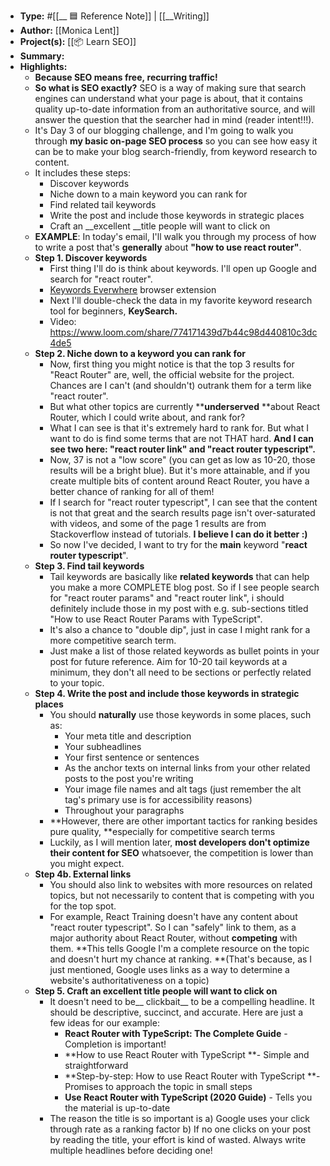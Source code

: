 - **Type:** #[[__ 🟦  Reference Note]] | [[__Writing]]
- **Author:**  [[Monica Lent]]
- **Project(s):** [[📦 Learn SEO]]
- **Summary:** 
- **Highlights:**
    - **Because SEO means free, __recurring__ traffic!**
    - **So what is SEO exactly?** SEO is a way of making sure that search engines can understand what your page is about, that it contains quality up-to-date information from an authoritative source, and will answer the question that the searcher had in mind (reader intent!!!).
    - It's Day 3 of our blogging challenge, and I'm going to walk you through **my basic on-page SEO process** so you can see how easy it can be to make your blog search-friendly, from keyword research to content.
    - It includes these steps:
        - Discover keywords
        - Niche down to a main keyword you can rank for
        - Find related tail keywords
        - Write the post and include those keywords in strategic places
        - Craft an __excellent __title people will want to click on
    - **EXAMPLE**: In today's email, I'll walk you through my process of how to write a post that's __generally__ about **"how to use react router"**.
    - **Step 1. Discover keywords**
        - First thing I'll do is think about keywords. I'll open up Google and search for "react router".
        - [Keywords Everwhere](https://keywordseverywhere.com/) browser extension
        - Next I'll double-check the data in my favorite keyword research tool for beginners, **KeySearch.**
        - Video: https://www.loom.com/share/774171439d7b44c98d440810c3dc4de5
    - **Step 2. Niche down to a keyword you can rank for**
        - Now, first thing you might notice is that the top 3 results for "React Router" are, well, the official website for the project. Chances are I can't (and shouldn't) outrank them for a term like "react router".
        - But what other topics are currently **__underserved__ **about React Router, which I could write about, and rank for?
        - What I can see is that it's extremely hard to rank for. But what I want to do is find some terms that are not THAT hard. **And I can see two here: "react router link" and "react router typescript".**
        - Now, 37 is not a "low score" (you can get as low as 10-20, those results will be a bright blue). But it's more attainable, and if you create multiple bits of content around React Router, you have a better chance of ranking for all of them!
        - If I search for "react router typescript", I can see that the content is not that great and the search results page isn't over-saturated with videos, and some of the page 1 results are from Stackoverflow instead of tutorials. **I believe I can do it better :)**
        - So now I've decided, I want to try for the __main__ keyword "**react router typescript**".
    - **Step 3. Find tail keywords**
        - Tail keywords are basically like **related keywords** that can help you make a more COMPLETE blog post. So if I see people search for "react router params" and "react router link", i should definitely include those in my post with e.g. sub-sections titled "How to use React Router Params with TypeScript".
        - It's also a chance to "double dip", just in case I might rank for a more competitive search term.
        - Just make a list of those related keywords as bullet points in your post for future reference. Aim for 10-20 tail keywords at a minimum, they don't all need to be sections or perfectly related to your topic.
    - **Step 4. Write the post and include those keywords in strategic places**
        - You should __naturally__ use those keywords in some places, such as:
            - Your meta title and description
            - Your subheadlines
            - Your first sentence or sentences
            - As the anchor texts on internal links from your other related posts to the post you're writing
            - Your image file names and alt tags (just remember the alt tag's primary use is for accessibility reasons)
            - Throughout your paragraphs
        - **However, there are other important tactics for ranking besides pure quality, **especially for competitive search terms
        - Luckily, as I will mention later, **most developers don't optimize their content for SEO** whatsoever, the competition is lower than you might expect.
    - **Step 4b. External links**
        - You should also link to websites with more resources on related topics, but not necessarily to content that is competing with you for the top spot.
        - For example, React Training doesn't have any content about "react router typescript". So I can "safely" link to them, as a major authority about React Router, without __competing__ with them. **This tells Google I'm a complete resource on the topic and doesn't hurt my chance at ranking. **(That's because, as I just mentioned, Google uses links as a way to determine a website's authoritativeness on a topic)
    - **Step 5. Craft an excellent title people will want to click on**
        - It doesn't need to be__ clickbait__ to be a compelling headline. It should be descriptive, succinct, and accurate. Here are just a few ideas for our example:
            - **React Router with TypeScript: The Complete Guide** - Completion is important!
            - **How to use React Router with TypeScript **- Simple and straightforward
            - **Step-by-step: How to use React Router with TypeScript **- Promises to approach the topic in small steps
            - **Use React Router with TypeScript (2020 Guide)** - Tells you the material is up-to-date
        - The reason the title is so important is a) Google uses your click through rate as a ranking factor b) If no one clicks on your post by reading the title, your effort is kind of wasted. Always write multiple headlines before deciding one!
